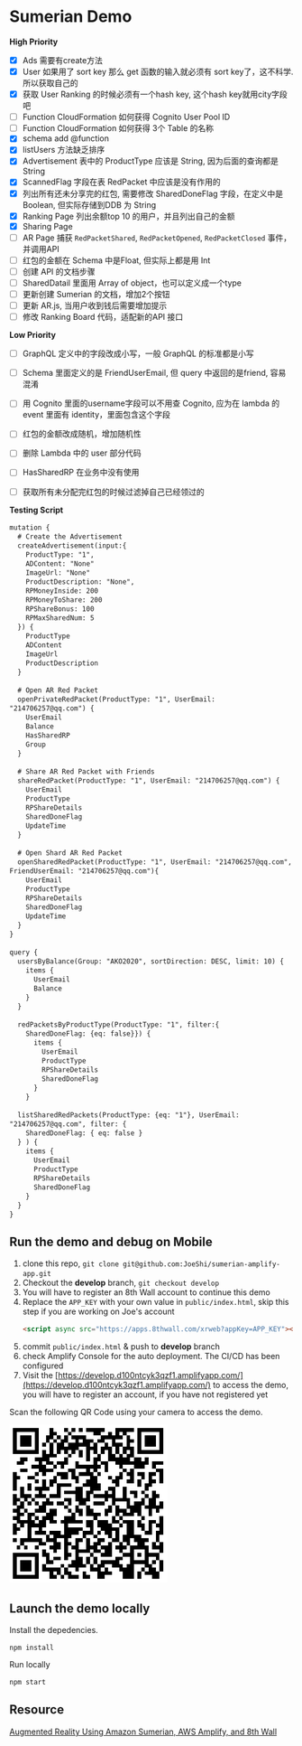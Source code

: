 # Sumerian Demo



**High Priority**

- [x] Ads 需要有create方法
- [x] User 如果用了 sort key 那么 get 函数的输入就必须有 sort key了，这不科学. 所以获取自己的
- [x] 获取 User Ranking 的时候必须有一个hash key, 这个hash key就用city字段吧
- [ ] Function CloudFormation 如何获得 Cognito User Pool ID
- [ ] Function CloudFormation 如何获得 3个 Table 的名称
- [x] schema add @function 
- [x] listUsers 方法缺乏排序
- [x] Advertisement 表中的 ProductType 应该是 String, 因为后面的查询都是String
- [x] ScannedFlag 字段在表 RedPacket 中应该是没有作用的
- [x] 列出所有还未分享完的红包, 需要修改 SharedDoneFlag 字段，在定义中是 Boolean, 但实际存储到DDB 为 String
- [x] Ranking Page 列出余额top 10 的用户，并且列出自己的金额
- [x] Sharing Page
- [ ] AR Page 捕获 `RedPacketShared`, `RedPacketOpened`, `RedPacketClosed` 事件， 并调用API
- [ ] 红包的金额在 Schema 中是Float, 但实际上都是用 Int
- [ ] 创建 API 的文档步骤
- [ ] SharedDatail 里面用 Array of object，也可以定义成一个type
- [ ] 更新创建 Sumerian 的文档，增加2个按钮
- [ ] 更新 AR.js, 当用户收到钱后需要增加提示
- [ ] 修改 Ranking Board 代码，适配新的API 接口

**Low Priority**

- [ ] GraphQL 定义中的字段改成小写，一般 GraphQL 的标准都是小写
- [ ] Schema 里面定义的是 FriendUserEmail, 但 query 中返回的是friend, 容易混淆
- [ ] 用 Cognito 里面的username字段可以不用查 Cognito, 应为在 lambda 的event 里面有 identity，里面包含这个字段
- [ ] 红包的金额改成随机，增加随机性
- [ ] 删除 Lambda 中的 user 部分代码
- [ ] HasSharedRP 在业务中没有使用
- [ ] 获取所有未分配完红包的时候过滤掉自己已经领过的


**Testing Script**
```
mutation {
  # Create the Advertisement
  createAdvertisement(input:{
    ProductType: "1",
    ADContent: "None"
    ImageUrl: "None"
    ProductDescription: "None",
    RPMoneyInside: 200
    RPMoneyToShare: 200
    RPShareBonus: 100
    RPMaxSharedNum: 5
  }) {
    ProductType
    ADContent
    ImageUrl
    ProductDescription
  }
  
  # Open AR Red Packet
  openPrivateRedPacket(ProductType: "1", UserEmail: "214706257@qq.com") {
    UserEmail
    Balance
    HasSharedRP
    Group
  }
  
  # Share AR Red Packet with Friends
  shareRedPacket(ProductType: "1", UserEmail: "214706257@qq.com") {
    UserEmail
    ProductType
    RPShareDetails
    SharedDoneFlag
    UpdateTime
  }
  
  # Open Shard AR Red Packet
  openSharedRedPacket(ProductType: "1", UserEmail: "214706257@qq.com", FriendUserEmail: "214706257@qq.com"){
    UserEmail
    ProductType
    RPShareDetails
    SharedDoneFlag
    UpdateTime
  }
}

query {
  usersByBalance(Group: "AKO2020", sortDirection: DESC, limit: 10) {
    items {
      UserEmail
      Balance
    }
  }

  redPacketsByProductType(ProductType: "1", filter:{
    SharedDoneFlag: {eq: false}}) {
      items {
        UserEmail
        ProductType
        RPShareDetails
        SharedDoneFlag
      }
    }

  listSharedRedPackets(ProductType: {eq: "1"}, UserEmail: "214706257@qq.com", filter: {
    SharedDoneFlag: { eq: false }
  } ) {
    items {
      UserEmail
      ProductType
      RPShareDetails
      SharedDoneFlag
    }
  }
}

```

## Run the demo and debug on Mobile

1. clone this repo, `git clone git@github.com:JoeShi/sumerian-amplify-app.git`
1. Checkout the **develop** branch, `git checkout develop`
1. You will have to register an 8th Wall account to continue this demo
1. Replace the `APP_KEY` with your own value in `public/index.html`, skip this step if you are working on Joe's account
    ```html
    <script async src="https://apps.8thwall.com/xrweb?appKey=APP_KEY"></script>
    ```
1. commit `public/index.html` & push to **develop** branch
1. check Amplify Console for the auto deployment. The CI/CD has been configured
1. Visit the [https://develop.d100ntcyk3qzf1.amplifyapp.com/](https://develop.d100ntcyk3qzf1.amplifyapp.com/) to access the demo, you will have to register an account, if you have not registered yet

Scan the following QR Code using your camera to access the demo.

![QRCode](assets/qrcode.png)

## Launch the demo locally

Install the depedencies.
```shell
npm install 
```

Run locally
```shell
npm start
```

## Resource

[Augmented Reality Using Amazon Sumerian, AWS Amplify, and 8th Wall](https://docs.sumerian.amazonaws.com/tutorials/create/intermediate/augmented-reality-using-sumerian-8thwall/)

